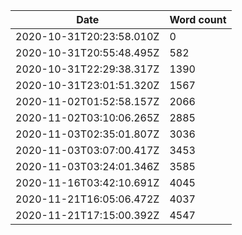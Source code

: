 | Date                     | Word count |
| ------------------------ | ---------- |
| 2020-10-31T20:23:58.010Z | 0          |
| 2020-10-31T20:55:48.495Z | 582        |
| 2020-10-31T22:29:38.317Z | 1390       |
| 2020-10-31T23:01:51.320Z | 1567       |
| 2020-11-02T01:52:58.157Z | 2066       |
| 2020-11-02T03:10:06.265Z | 2885       |
| 2020-11-03T02:35:01.807Z | 3036       |
| 2020-11-03T03:07:00.417Z | 3453       |
| 2020-11-03T03:24:01.346Z | 3585       |
| 2020-11-16T03:42:10.691Z | 4045       |
| 2020-11-21T16:05:06.472Z | 4037       |
| 2020-11-21T17:15:00.392Z | 4547       |
